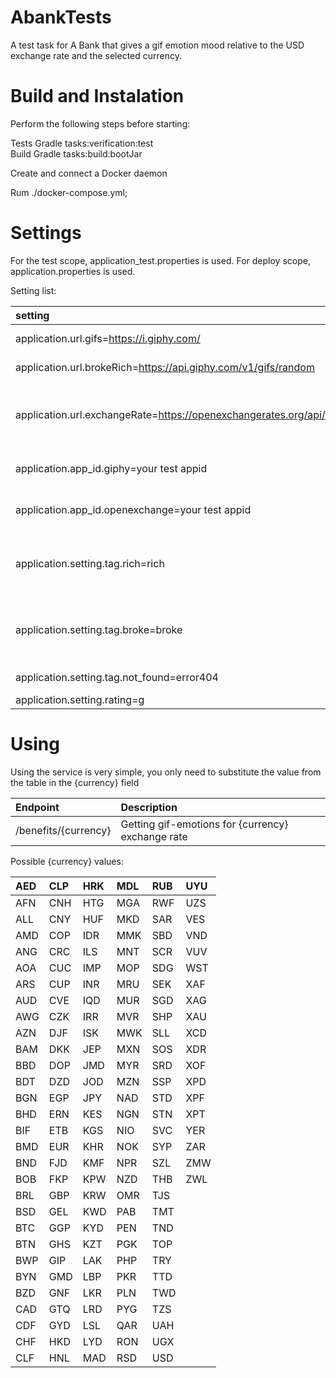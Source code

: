 # AbankTests
A test task for A Bank that gives a gif emotion mood relative to the USD exchange rate and the selected currency.

Build and Instalation 
=
Perform the following steps before starting:

Tests Gradle tasks:verification:test  
Build Gradle tasks:build:bootJar

Create and connect a Docker daemon

Rum ./docker-compose.yml;

Settings
=

For the test scope, application_test.properties is used. For deploy scope, application.properties is used.


Setting list:

|setting|Description|
|:---------------------------------------------------------------|:-------------------------------------|
|application.url.gifs=https://i.giphy.com/|Link to the giphy image|
|application.url.brokeRich=https://api.giphy.com/v1/gifs/random|Link to search by tag|
|application.url.exchangeRate=https://openexchangerates.org/api/|Rest API for getting currency exchange rate information|
|application.app_id.giphy=your test appid|your test appid for giphy|
|application.app_id.openexchange=your test appid|your test appid for openexchange|
|application.setting.tag.rich=rich|Tag for a positive change in the currency exchange rate|
|application.setting.tag.broke=broke|Tag for a negative change in the currency exchange rate|
|application.setting.tag.not_found=error404|Tag for NotException|
|application.setting.rating=g|Raiting MPA|

Using
=

Using the service is very simple, you only need to substitute the value from the table in the {currency} field

|Endpoint|Description|
|:---|:---|
|/benefits/{currency}|Getting gif-emotions for {currency} exchange rate|

Possible {currency} values:

|AED|CLP|HRK|MDL|RUB|UYU|
|:---|:---|:---|:---|:---|:---|
|AFN|CNH|HTG|MGA|RWF|UZS|
|ALL|CNY|HUF|MKD|SAR|VES|
|AMD|COP|IDR|MMK|SBD|VND|
|ANG|CRC|ILS|MNT|SCR|VUV|
|AOA|CUC|IMP|MOP|SDG|WST|
|ARS|CUP|INR|MRU|SEK|XAF|
|AUD|CVE|IQD|MUR|SGD|XAG|
|AWG|CZK|IRR|MVR|SHP|XAU|
|AZN|DJF|ISK|MWK|SLL|XCD|
|BAM|DKK|JEP|MXN|SOS|XDR|
|BBD|DOP|JMD|MYR|SRD|XOF|
|BDT|DZD|JOD|MZN|SSP|XPD|
|BGN|EGP|JPY|NAD|STD|XPF|
|BHD|ERN|KES|NGN|STN|XPT|
|BIF|ETB|KGS|NIO|SVC|YER|
|BMD|EUR|KHR|NOK|SYP|ZAR|
|BND|FJD|KMF|NPR|SZL|ZMW|
|BOB|FKP|KPW|NZD|THB|ZWL|
|BRL|GBP|KRW|OMR|TJS| |
|BSD|GEL|KWD|PAB|TMT| |
|BTC|GGP|KYD|PEN|TND| |
|BTN|GHS|KZT|PGK|TOP| |
|BWP|GIP|LAK|PHP|TRY| |
|BYN|GMD|LBP|PKR|TTD| |
|BZD|GNF|LKR|PLN|TWD| |
|CAD|GTQ|LRD|PYG|TZS| |
|CDF|GYD|LSL|QAR|UAH| |
|CHF|HKD|LYD|RON|UGX| |
|CLF|HNL|MAD|RSD|USD| |
